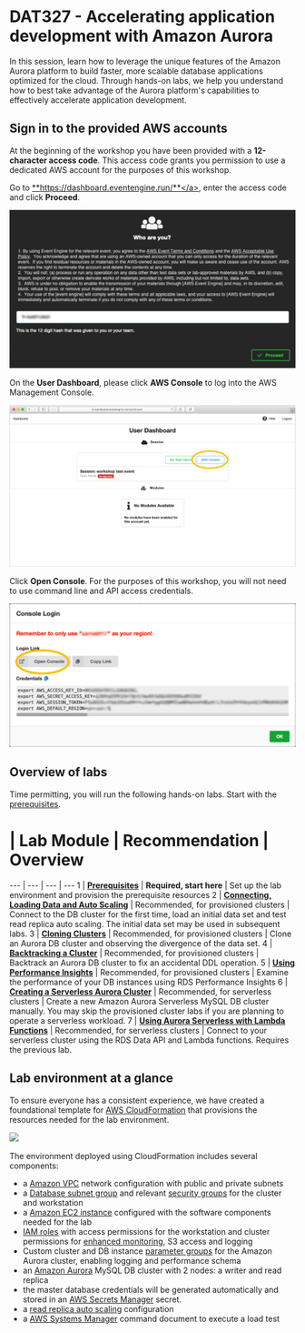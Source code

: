 # DAT327 - Accelerating application development with Amazon Aurora

In this session, learn how to leverage the unique features of the Amazon Aurora platform to build faster, more scalable database applications optimized for the cloud. Through hands-on labs, we help you understand how to best take advantage of the Aurora platform's capabilities to effectively accelerate application development.

## Sign in to the provided AWS accounts

At the beginning of the workshop you have been provided with a **12-character access code**. This access code grants you permission to use a dedicated AWS account for the purposes of this workshop.

Go to <a href="https://dashboard.eventengine.run/" target="_blank">**https://dashboard.eventengine.run/**</a>, enter the access code and click **Proceed**.

<span class="image">![EventEngine Login](ee-login.png?raw=true)</span>

On the **User Dashboard**, please click **AWS Console** to log into the AWS Management Console.

<span class="image">![EventEngine Dashboard](ee-dashboard.png?raw=true)</span>

Click **Open Console**. For the purposes of this workshop, you will not need to use command line and API access credentials.

<span class="image">![EventEngine Open Console](ee-open-console.png?raw=true)</span>

## Overview of labs

Time permitting, you will run the following hands-on labs. Start with the [prerequisites](/reinvent/prerequisites/).

# | Lab Module | Recommendation | Overview
--- | --- | --- | ---
1 | [**Prerequisites**](/reinvent/prerequisites/) | **Required, start here** | Set up the lab environment and provision the prerequisite resources
2 | [**Connecting, Loading Data and Auto Scaling**](/reinvent/connect/) | Recommended, for provisioned clusters | Connect to the DB cluster for the first time, load an initial data set and test read replica auto scaling. The initial data set may be used in subsequent labs.
3 | [**Cloning Clusters**](/reinvent/clone/) | Recommended, for provisioned clusters | Clone an Aurora DB cluster and observing the divergence of the data set.
4 | [**Backtracking a Cluster**](/reinvent/backtrack/) | Recommended, for provisioned clusters | Backtrack an Aurora DB cluster to fix an accidental DDL operation.
5 | [**Using Performance Insights**](/reinvent/perf-insights/) | Recommended, for provisioned clusters | Examine the performance of your DB instances using RDS Performance Insights
6 | [**Creating a Serverless Aurora Cluster**](/reinvent/create-serverless/) | Recommended, for serverless clusters | Create a new Amazon Aurora Serverless MySQL DB cluster manually. You may skip the provisioned cluster labs if you are planning to operate a serverless workload.
7 | [**Using Aurora Serverless with Lambda Functions**](/reinvent/connect-serverless/) | Recommended, for serverless clusters | Connect to your serverless cluster using the RDS Data API and Lambda functions. Requires the previous lab.

## Lab environment at a glance

To ensure everyone has a consistent experience, we have created a foundational template for <a href="https://aws.amazon.com/cloudformation/" target="_blank">AWS CloudFormation</a> that provisions the resources needed for the lab environment.

<div class="architecture"><img src="/assets/images/generic-architecture.png"></div>

The environment deployed using CloudFormation includes several components:

*	a <a href="https://docs.aws.amazon.com/vpc/latest/userguide/what-is-amazon-vpc.html" target="_blank">Amazon VPC</a> network configuration with public and private subnets
*	a <a href="https://docs.aws.amazon.com/AmazonRDS/latest/UserGuide/USER_VPC.WorkingWithRDSInstanceinaVPC.html#USER_VPC.Subnets" target="_blank">Database subnet group</a> and relevant <a href="https://docs.aws.amazon.com/vpc/latest/userguide/VPC_SecurityGroups.html" target="_blank">security groups</a> for the cluster and workstation
*	a <a href="https://docs.aws.amazon.com/AWSEC2/latest/UserGuide/Instances.html" target="_blank">Amazon EC2 instance</a> configured with the software components needed for the lab
*	<a href="https://docs.aws.amazon.com/IAM/latest/UserGuide/id_roles.html" target="_blank">IAM roles</a> with access permissions for the workstation and cluster permissions for <a href="https://docs.aws.amazon.com/AmazonRDS/latest/UserGuide/USER_Monitoring.OS.html" target="_blank">enhanced monitoring</a>, S3 access and logging
*	Custom cluster and DB instance <a href="https://docs.aws.amazon.com/AmazonRDS/latest/UserGuide/USER_WorkingWithParamGroups.html" target="_blank">parameter groups</a> for the Amazon Aurora cluster, enabling logging and performance schema
*	an <a href="https://docs.aws.amazon.com/AmazonRDS/latest/AuroraUserGuide/CHAP_AuroraOverview.html" target="_blank">Amazon Aurora</a> MySQL DB cluster with 2 nodes: a writer and read replica
* the master database credentials will be generated automatically and stored in an <A href="https://docs.aws.amazon.com/secretsmanager/latest/userguide/intro.html" target="_blank">AWS Secrets Manager</a> secret.
*	a <a href="https://docs.aws.amazon.com/AmazonRDS/latest/AuroraUserGuide/Aurora.Integrating.AutoScaling.html" target="_blank">read replica auto scaling</a> configuration
*	a <a href="https://docs.aws.amazon.com/systems-manager/latest/userguide/what-is-systems-manager.html" target="_blank">AWS Systems Manager</a> command document to execute a load test
